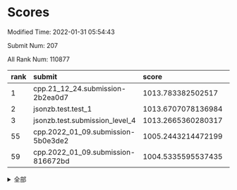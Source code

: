 # Scores

Modified Time: 2022-01-31 05:54:43

Submit Num: 207

All Rank Num: 110877

| rank |               submit               |       score        |       sigma        | pk_num |
| :--- | :--------------------------------- | :----------------- | :----------------- | :----- |
| 1    | cpp.21_12_24.submission-2b2ea0d7   | 1013.783382502517  | 0.8195962779975646 | 2144   |
| 2    | jsonzb.test.test_1                 | 1013.6707078136984 | 0.8228984731471943 | 2143   |
| 3    | jsonzb.test.submission_level_4     | 1013.2665360280317 | 0.7969562763689642 | 2143   |
| 55   | cpp.2022_01_09.submission-5b0e3de2 | 1005.2443214472199 | 0.7069850250925664 | 2139   |
| 59   | cpp.2022_01_09.submission-816672bd | 1004.5335595537435 | 0.7295288578515262 | 2143   |


<details>
<summary>全部</summary>

| rank |                 submit                 |       score        |       sigma        | pk_num |
| :--- | :------------------------------------- | :----------------- | :----------------- | :----- |
| 1    | cpp.21_12_24.submission-2b2ea0d7       | 1013.783382502517  | 0.8195962779975646 | 2144   |
| 2    | jsonzb.test.test_1                     | 1013.6707078136984 | 0.8228984731471943 | 2143   |
| 3    | jsonzb.test.submission_level_4         | 1013.2665360280317 | 0.7969562763689642 | 2143   |
| 4    | gobigger.level_3.submission_level_3_5  | 1012.0924450031918 | 0.7853550309987243 | 2135   |
| 5    | gobigger.level_3.submission_level_3_45 | 1011.83543225268   | 0.7884211133592864 | 2143   |
| 6    | gobigger.level_3.submission_level_3_39 | 1011.4120011228347 | 0.7736365562734733 | 2142   |
| 7    | gobigger.level_3.submission_level_3_22 | 1011.3015504888829 | 0.7742403203876675 | 2140   |
| 8    | gobigger.level_3.submission_level_3_44 | 1011.2117109153154 | 0.7717190885282891 | 2142   |
| 9    | gobigger.level_3.submission_level_3_10 | 1011.1667829224666 | 0.7858075925147794 | 2143   |
| 10   | gobigger.level_3.submission_level_3_0  | 1010.8466333237227 | 0.771115416527544  | 2141   |
| 11   | gobigger.level_3.submission_level_3_27 | 1010.7113830157252 | 0.7542576752459254 | 2144   |
| 12   | gobigger.level_3.submission_level_3_6  | 1010.6204331741487 | 0.7686528647526578 | 2144   |
| 13   | gobigger.level_3.submission_level_3_8  | 1010.5630419024255 | 0.7844404936379007 | 2147   |
| 14   | gobigger.level_3.submission_level_3_11 | 1010.5317845848925 | 0.763302303656926  | 2140   |
| 15   | gobigger.level_3.submission_level_3_26 | 1010.5285205354288 | 0.7559183269081925 | 2141   |
| 16   | gobigger.level_3.submission_level_3_28 | 1010.2737097383849 | 0.7840844659387602 | 2145   |
| 17   | gobigger.level_3.submission_level_3_12 | 1010.2295704685059 | 0.765018641052632  | 2140   |
| 18   | gobigger.level_3.submission_level_3_19 | 1010.0859302571524 | 0.7541037040196366 | 2140   |
| 19   | gobigger.level_3.submission_level_3_24 | 1010.0479649926582 | 0.7685363190850307 | 2144   |
| 20   | gobigger.level_3.submission_level_3_7  | 1010.0327464736112 | 0.7485057916987421 | 2145   |
| 21   | gobigger.level_3.submission_level_3_38 | 1009.8224942828733 | 0.7636841715299758 | 2146   |
| 22   | gobigger.level_3.submission_level_3_30 | 1009.7941158889824 | 0.7473398235211917 | 2141   |
| 23   | gobigger.level_3.submission_level_3_20 | 1009.7862668270428 | 0.7760523761545529 | 2138   |
| 24   | gobigger.level_3.submission_level_3_23 | 1009.7271395850257 | 0.7412095224628319 | 2143   |
| 25   | gobigger.level_3.submission_level_3_48 | 1009.6850014143007 | 0.763213068544186  | 2140   |
| 26   | gobigger.level_3.submission_level_3_49 | 1009.6663342962623 | 0.7564638833456729 | 2139   |
| 27   | gobigger.level_3.submission_level_3_16 | 1009.6660141513728 | 0.7639553266271984 | 2142   |
| 28   | gobigger.level_3.submission_level_3_17 | 1009.6659274818055 | 0.7490370499119637 | 2143   |
| 29   | gobigger.level_3.submission_level_3_15 | 1009.6407288192588 | 0.7540226582326068 | 2143   |
| 30   | gobigger.level_3.submission_level_3_14 | 1009.5146483606096 | 0.7757108840633784 | 2144   |
| 31   | gobigger.level_3.submission_level_3_29 | 1009.5062824115895 | 0.7483390116794805 | 2136   |
| 32   | gobigger.level_3.submission_level_3_40 | 1009.4971466844696 | 0.7416412571543407 | 2142   |
| 33   | gobigger.level_3.submission_level_3_43 | 1009.4810460724792 | 0.742741210411853  | 2143   |
| 34   | gobigger.level_3.submission_level_3_18 | 1009.4545750288986 | 0.7504905092925991 | 2144   |
| 35   | gobigger.level_3.submission_level_3_46 | 1009.4423433766033 | 0.7369087919115064 | 2142   |
| 36   | gobigger.level_3.submission_level_3_41 | 1009.4402946208232 | 0.7633918924904841 | 2141   |
| 37   | gobigger.level_3.submission_level_3_32 | 1009.4245733017199 | 0.7776277259338711 | 2141   |
| 38   | gobigger.level_3.submission_level_3_3  | 1009.3886952238016 | 0.7520163107053662 | 2143   |
| 39   | gobigger.level_3.submission_level_3_42 | 1009.257831346935  | 0.7590898649450556 | 2141   |
| 40   | gobigger.level_3.submission_level_3_34 | 1009.1624343525243 | 0.7481167454257148 | 2141   |
| 41   | gobigger.level_3.submission_level_3_13 | 1009.1277926337744 | 0.743748570013227  | 2139   |
| 42   | gobigger.level_3.submission_level_3_21 | 1009.097657170012  | 0.7420376414159676 | 2141   |
| 43   | gobigger.level_3.submission_level_3_1  | 1009.0534855468176 | 0.736206446416989  | 2145   |
| 44   | gobigger.level_3.submission_level_3_36 | 1009.0422464020367 | 0.7693741468688025 | 2147   |
| 45   | gobigger.level_3.submission_level_3_35 | 1008.9879555464279 | 0.7534690816616919 | 2144   |
| 46   | gobigger.level_3.submission_level_3_37 | 1008.9251136539302 | 0.7374545184501965 | 2147   |
| 47   | gobigger.level_3.submission_level_3_33 | 1008.9048389657612 | 0.7429432815799863 | 2144   |
| 48   | gobigger.level_3.submission_level_3_25 | 1008.6486567053439 | 0.7515928161934885 | 2146   |
| 49   | gobigger.level_3.submission_level_3_9  | 1008.6237631723632 | 0.7546648446379309 | 2146   |
| 50   | gobigger.level_3.submission_level_3_4  | 1008.5946372260496 | 0.7456577511451874 | 2146   |
| 51   | gobigger.level_3.submission_level_3_31 | 1008.506062827985  | 0.7387594010403182 | 2141   |
| 52   | gobigger.level_3.submission_level_3_47 | 1008.2625862565759 | 0.7357049304264954 | 2138   |
| 53   | gobigger.level_3.submission_level_3_2  | 1008.2553770827803 | 0.7330076338878969 | 2137   |
| 54   | gobigger.level_1.submission_level_1_34 | 1005.3455086025251 | 0.7347949978495543 | 2140   |
| 55   | cpp.2022_01_09.submission-5b0e3de2     | 1005.2443214472199 | 0.7069850250925664 | 2139   |
| 56   | gobigger.level_1.submission_level_1_16 | 1004.6966833187713 | 0.7247407743815262 | 2146   |
| 57   | gobigger.level_1.submission_level_1_6  | 1004.6885364189254 | 0.7083064229583782 | 2142   |
| 58   | gobigger.level_1.submission_level_1_27 | 1004.6319604580428 | 0.7227663283176529 | 2139   |
| 59   | cpp.2022_01_09.submission-816672bd     | 1004.5335595537435 | 0.7295288578515262 | 2143   |
| 60   | gobigger.level_1.submission_level_1_47 | 1004.4945686476589 | 0.7150392038605533 | 2144   |
| 61   | gobigger.level_1.submission_level_1_46 | 1004.4166328324802 | 0.7283960124127492 | 2141   |
| 62   | gobigger.level_1.submission_level_1_19 | 1004.2011056911258 | 0.7136402837371786 | 2149   |
| 63   | gobigger.level_1.submission_level_1_42 | 1004.1614207186827 | 0.7215201979699741 | 2144   |
| 64   | gobigger.level_1.submission_level_1_0  | 1004.1095463371009 | 0.720638630596763  | 2145   |
| 65   | gobigger.level_1.submission_level_1_8  | 1004.0665840202793 | 0.7122280982101076 | 2151   |
| 66   | gobigger.level_1.submission_level_1_41 | 1003.7922372845381 | 0.7240868844292127 | 2142   |
| 67   | gobigger.level_1.submission_level_1_30 | 1003.7705108406633 | 0.7145176223590899 | 2143   |
| 68   | gobigger.level_1.submission_level_1_49 | 1003.7397224535008 | 0.7201824869464543 | 2142   |
| 69   | gobigger.level_1.submission_level_1_43 | 1003.7112848495074 | 0.7052795571441053 | 2143   |
| 70   | gobigger.level_1.submission_level_1_39 | 1003.7081123273521 | 0.7090850820544238 | 2138   |
| 71   | gobigger.level_1.submission_level_1_45 | 1003.5636766995282 | 0.7120001492396505 | 2142   |
| 72   | gobigger.level_1.submission_level_1_38 | 1003.5574862334805 | 0.7113082024280232 | 2143   |
| 73   | gobigger.level_1.submission_level_1_48 | 1003.5564077521833 | 0.7092657137693987 | 2147   |
| 74   | gobigger.level_1.submission_level_1_25 | 1003.4880311703372 | 0.7211737692104548 | 2143   |
| 75   | gobigger.level_1.submission_level_1_40 | 1003.3996223977217 | 0.7112661039129782 | 2146   |
| 76   | gobigger.level_1.submission_level_1_4  | 1003.3686209962867 | 0.7176597885433736 | 2142   |
| 77   | gobigger.level_1.submission_level_1_17 | 1003.3633691505222 | 0.7223078531240413 | 2148   |
| 78   | gobigger.level_1.submission_level_1_9  | 1003.2433520569521 | 0.7169029213538539 | 2142   |
| 79   | gobigger.level_1.submission_level_1_18 | 1003.1656325607514 | 0.7162306246854973 | 2149   |
| 80   | gobigger.level_1.submission_level_1_35 | 1003.1540549164594 | 0.7045338980779065 | 2141   |
| 81   | gobigger.level_1.submission_level_1_32 | 1003.1375283036425 | 0.7137655222914453 | 2143   |
| 82   | gobigger.level_1.submission_level_1_24 | 1003.1259685631975 | 0.714093613303074  | 2139   |
| 83   | gobigger.level_1.submission_level_1_13 | 1003.0871275243766 | 0.7082934272925175 | 2145   |
| 84   | gobigger.level_1.submission_level_1_1  | 1002.9690244572699 | 0.7157309868273886 | 2138   |
| 85   | gobigger.level_1.submission_level_1_28 | 1002.9617823365948 | 0.711198789062626  | 2145   |
| 86   | gobigger.level_1.submission_level_1_31 | 1002.9093987646702 | 0.7165965537730768 | 2139   |
| 87   | gobigger.level_1.submission_level_1_21 | 1002.8677064753933 | 0.7128680954254459 | 2140   |
| 88   | gobigger.level_1.submission_level_1_37 | 1002.8648189628251 | 0.7170478784291892 | 2146   |
| 89   | gobigger.level_1.submission_level_1_11 | 1002.8550501897915 | 0.7180073762024275 | 2144   |
| 90   | gobigger.level_1.submission_level_1_23 | 1002.8099921921638 | 0.7167363909474417 | 2144   |
| 91   | gobigger.level_1.submission_level_1_5  | 1002.7715556919167 | 0.7086574895576976 | 2148   |
| 92   | gobigger.level_1.submission_level_1_10 | 1002.7524242025406 | 0.7168816476356648 | 2144   |
| 93   | gobigger.level_1.submission_level_1_44 | 1002.7445833471256 | 0.7026144046659818 | 2142   |
| 94   | gobigger.level_1.submission_level_1_26 | 1002.7198257567306 | 0.7195385175938388 | 2144   |
| 95   | gobigger.level_1.submission_level_1_15 | 1002.6514028987613 | 0.7208099446282724 | 2142   |
| 96   | gobigger.level_1.submission_level_1_20 | 1002.5940965983981 | 0.7030237676519879 | 2139   |
| 97   | gobigger.level_1.submission_level_1_22 | 1002.5938487294721 | 0.7199306229143615 | 2143   |
| 98   | gobigger.level_1.submission_level_1_7  | 1002.4794749212064 | 0.7228552990237843 | 2143   |
| 99   | gobigger.level_1.submission_level_1_12 | 1002.4641600557416 | 0.7058831799631    | 2143   |
| 100  | gobigger.level_1.submission_level_1_14 | 1002.4247903593867 | 0.7125769143861127 | 2142   |
| 101  | gobigger.level_1.submission_level_1_2  | 1002.2840164632972 | 0.7163983304429152 | 2145   |
| 102  | gobigger.level_1.submission_level_1_3  | 1002.0135120179292 | 0.7075048238855981 | 2139   |
| 103  | gobigger.level_1.submission_level_1_36 | 1001.8842473213185 | 0.7079648685261958 | 2144   |
| 104  | gobigger.level_1.submission_level_1_33 | 1001.8187822789166 | 0.7069508976663135 | 2140   |
| 105  | gobigger.level_1.submission_level_1_29 | 1001.2568276936165 | 0.7216717063917572 | 2145   |
| 106  | gobigger.random.submission_random_37   | 997.5708041364736  | 0.7021314736388805 | 2142   |
| 107  | gobigger.random.submission_random_28   | 997.5165658162587  | 0.704771791122078  | 2142   |
| 108  | gobigger.random.submission_random_8    | 997.4648052475651  | 0.7145401166432436 | 2145   |
| 109  | gobigger.random.submission_random_12   | 997.2577584367797  | 0.7075058805773133 | 2143   |
| 110  | gobigger.random.submission_random_20   | 997.0273186076013  | 0.7050475684786413 | 2141   |
| 111  | gobigger.random.submission_random_4    | 996.8456222896159  | 0.7120212918819432 | 2143   |
| 112  | gobigger.random.submission_random_45   | 996.6759440124256  | 0.7126414711941262 | 2139   |
| 113  | gobigger.random.submission_random_38   | 996.5554292466755  | 0.7045387217285418 | 2141   |
| 114  | gobigger.random.submission_random_19   | 996.5496214342155  | 0.7125248631106359 | 2141   |
| 115  | gobigger.random.submission_random_3    | 996.5360870232381  | 0.7109867506198746 | 2146   |
| 116  | gobigger.random.submission_random_26   | 996.5132220314445  | 0.7100138873570778 | 2145   |
| 117  | gobigger.random.submission_random_17   | 996.3958841834832  | 0.7182224862338467 | 2136   |
| 118  | gobigger.random.submission_random_2    | 996.3897270205994  | 0.7010833554511126 | 2145   |
| 119  | gobigger.random.submission_random_11   | 996.3022602718157  | 0.7128893355531686 | 2141   |
| 120  | gobigger.random.submission_random_24   | 996.2622523605651  | 0.7186240901695864 | 2142   |
| 121  | gobigger.random.submission_random_40   | 996.2437331470977  | 0.714004430315708  | 2135   |
| 122  | gobigger.random.submission_random_5    | 996.1999930913487  | 0.7058509168213742 | 2142   |
| 123  | gobigger.random.submission_random_7    | 996.1930355689141  | 0.7091796257884028 | 2144   |
| 124  | gobigger.random.submission_random_27   | 996.1522303015088  | 0.7191576736995388 | 2143   |
| 125  | gobigger.random.submission_random_34   | 996.0692193655129  | 0.7124579712831295 | 2146   |
| 126  | gobigger.random.submission_random_48   | 996.0585764747163  | 0.7017258982493236 | 2140   |
| 127  | gobigger.random.submission_random_43   | 995.9894175763604  | 0.717619118259474  | 2143   |
| 128  | gobigger.random.submission_random_33   | 995.9630314806706  | 0.7046310514093179 | 2145   |
| 129  | gobigger.random.submission_random_42   | 995.8772160410459  | 0.7132420255240006 | 2141   |
| 130  | gobigger.random.submission_random_41   | 995.8752592788205  | 0.7099613598772483 | 2147   |
| 131  | gobigger.random.submission_random_14   | 995.8472761791761  | 0.7222613448279689 | 2146   |
| 132  | gobigger.random.submission_random_25   | 995.8398573922641  | 0.7168590356789938 | 2143   |
| 133  | gobigger.random.submission_random_44   | 995.6972893587917  | 0.7332441735292354 | 2142   |
| 134  | gobigger.random.submission_random_16   | 995.6061959070216  | 0.7184931489480209 | 2142   |
| 135  | gobigger.random.submission_random_35   | 995.5804043128524  | 0.7140640654066674 | 2143   |
| 136  | gobigger.random.submission_random_47   | 995.5465029477572  | 0.7078879243930771 | 2142   |
| 137  | gobigger.random.submission_random_31   | 995.5364639577338  | 0.7201881733213356 | 2144   |
| 138  | gobigger.random.submission_random_36   | 995.533911132553   | 0.7180525768490951 | 2142   |
| 139  | gobigger.random.submission_random_15   | 995.4808045549452  | 0.7209667715496245 | 2147   |
| 140  | gobigger.random.submission_random_30   | 995.3934169381388  | 0.7292831601701696 | 2146   |
| 141  | gobigger.random.submission_random_46   | 995.3893104386104  | 0.7137174713303738 | 2140   |
| 142  | gobigger.random.submission_random_49   | 995.3792340384359  | 0.7127450959439602 | 2146   |
| 143  | gobigger.random.submission_random_29   | 995.3625920623658  | 0.711202092453266  | 2142   |
| 144  | gobigger.random.submission_random_9    | 995.3170098937603  | 0.7045144494437983 | 2143   |
| 145  | gobigger.random.submission_random_18   | 995.3033757479373  | 0.706010253173964  | 2144   |
| 146  | gobigger.random.submission_random_0    | 995.2712408531813  | 0.7164603689928305 | 2143   |
| 147  | gobigger.random.submission_random_10   | 995.2637462586666  | 0.7094181554862589 | 2144   |
| 148  | gobigger.random.submission_random_22   | 995.1896314064558  | 0.7115427856805138 | 2146   |
| 149  | gobigger.random.submission_random_23   | 995.1504683209347  | 0.7023796774443748 | 2140   |
| 150  | gobigger.random.submission_random_32   | 995.1143387089305  | 0.7133490499541538 | 2145   |
| 151  | gobigger.random.submission_random_21   | 995.0316251493706  | 0.7041291542080468 | 2145   |
| 152  | gobigger.random.submission_random_6    | 994.6696040758458  | 0.7127393755196672 | 2139   |
| 153  | gobigger.random.submission_random_13   | 994.3922781570224  | 0.7140851951389282 | 2142   |
| 154  | gobigger.level_2.submission_level_2_45 | 994.2509397733846  | 0.7306491018240863 | 2145   |
| 155  | gobigger.random.submission_random_1    | 994.2242189674627  | 0.7231959139744479 | 2136   |
| 156  | gobigger.level_2.submission_level_2_16 | 993.9878558011093  | 0.7185650230359052 | 2138   |
| 157  | gobigger.random.submission_random_39   | 993.7875712154027  | 0.7218783230579036 | 2143   |
| 158  | gobigger.level_2.submission_level_2_44 | 993.4943674477164  | 0.7251258824051485 | 2141   |
| 159  | gobigger.level_2.submission_level_2_2  | 993.3679859881415  | 0.7353785783996297 | 2140   |
| 160  | gobigger.level_2.submission_level_2_49 | 993.2811513486663  | 0.7386653854955064 | 2139   |
| 161  | gobigger.level_2.submission_level_2_23 | 993.1245251781296  | 0.7440765620043807 | 2145   |
| 162  | gobigger.level_2.submission_level_2_38 | 992.964400558329   | 0.7299369218600836 | 2136   |
| 163  | gobigger.level_2.submission_level_2_15 | 992.9526812757789  | 0.7448473806721978 | 2138   |
| 164  | gobigger.level_2.submission_level_2_10 | 992.9063908304674  | 0.7221358359393087 | 2141   |
| 165  | gobigger.level_2.submission_level_2_9  | 992.816990592954   | 0.7293324906118941 | 2140   |
| 166  | gobigger.level_2.submission_level_2_3  | 992.7369271008724  | 0.7352755250497366 | 2137   |
| 167  | gobigger.level_2.submission_level_2_27 | 992.7276103608027  | 0.7730807031355432 | 2143   |
| 168  | gobigger.level_2.submission_level_2_39 | 992.7183035757532  | 0.755954043389099  | 2147   |
| 169  | gobigger.level_2.submission_level_2_26 | 992.705665575657   | 0.7396792899752122 | 2141   |
| 170  | gobigger.level_2.submission_level_2_21 | 992.6578784729146  | 0.7392742841315194 | 2138   |
| 171  | gobigger.level_2.submission_level_2_35 | 992.6036086299046  | 0.7325542067525603 | 2147   |
| 172  | gobigger.level_2.submission_level_2_24 | 992.5103113892028  | 0.7246360332730243 | 2143   |
| 173  | gobigger.level_2.submission_level_2_37 | 992.4831755325182  | 0.7431125289338156 | 2144   |
| 174  | gobigger.level_2.submission_level_2_22 | 992.4262438416863  | 0.7359931585289795 | 2143   |
| 175  | gobigger.level_2.submission_level_2_11 | 992.4149666097433  | 0.7457661572819961 | 2140   |
| 176  | gobigger.level_2.submission_level_2_48 | 992.3794649369523  | 0.7436645663491865 | 2141   |
| 177  | gobigger.level_2.submission_level_2_42 | 992.3265629146301  | 0.7394939219361948 | 2138   |
| 178  | gobigger.level_2.submission_level_2_28 | 992.3188680828721  | 0.7482737723504626 | 2144   |
| 179  | gobigger.level_2.submission_level_2_33 | 992.3013976650328  | 0.744419084348312  | 2142   |
| 180  | gobigger.level_2.submission_level_2_5  | 992.1267047846712  | 0.73723075202674   | 2145   |
| 181  | gobigger.level_2.submission_level_2_1  | 992.0151623601478  | 0.7467048171434839 | 2145   |
| 182  | gobigger.level_2.submission_level_2_36 | 991.9531253264468  | 0.7516245625712837 | 2144   |
| 183  | gobigger.level_2.submission_level_2_19 | 991.9415934489139  | 0.7413201494830874 | 2142   |
| 184  | gobigger.level_2.submission_level_2_32 | 991.8932126761752  | 0.74813998761879   | 2145   |
| 185  | gobigger.level_2.submission_level_2_17 | 991.8543779810261  | 0.7474811630881142 | 2144   |
| 186  | gobigger.level_2.submission_level_2_25 | 991.8438069259813  | 0.743371993004721  | 2145   |
| 187  | gobigger.level_2.submission_level_2_13 | 991.8384936133207  | 0.7448468064165208 | 2142   |
| 188  | gobigger.level_2.submission_level_2_30 | 991.7822498023546  | 0.7471929719684243 | 2141   |
| 189  | gobigger.level_2.submission_level_2_29 | 991.7801628437802  | 0.7551510357686048 | 2145   |
| 190  | gobigger.level_2.submission_level_2_34 | 991.7754633909016  | 0.7362333805158779 | 2138   |
| 191  | gobigger.level_2.submission_level_2_6  | 991.6666003713802  | 0.7359287021884782 | 2141   |
| 192  | gobigger.level_2.submission_level_2_18 | 991.6085519685265  | 0.7639671097380767 | 2136   |
| 193  | gobigger.level_2.submission_level_2_40 | 991.5968486494506  | 0.7521056899108219 | 2141   |
| 194  | gobigger.level_2.submission_level_2_12 | 991.5520399368089  | 0.7308382701551441 | 2146   |
| 195  | gobigger.level_2.submission_level_2_7  | 991.5405624008501  | 0.7388975947577258 | 2146   |
| 196  | gobigger.level_2.submission_level_2_4  | 991.526854876707   | 0.7361801893102377 | 2136   |
| 197  | gobigger.level_2.submission_level_2_20 | 991.5168160751516  | 0.7464781039063655 | 2145   |
| 198  | gobigger.level_2.submission_level_2_0  | 991.388736716899   | 0.7411581868841387 | 2144   |
| 199  | gobigger.level_2.submission_level_2_41 | 991.2423240168731  | 0.7645057795995364 | 2144   |
| 200  | gobigger.level_2.submission_level_2_31 | 991.1969044659025  | 0.74968380294107   | 2146   |
| 201  | gobigger.level_2.submission_level_2_47 | 991.1089447793674  | 0.765077181249238  | 2142   |
| 202  | gobigger.level_2.submission_level_2_43 | 990.5266940052769  | 0.7508262074958658 | 2145   |
| 203  | gobigger.level_2.submission_level_2_46 | 990.4738678557823  | 0.7663298006717291 | 2144   |
| 204  | gobigger.level_2.submission_level_2_8  | 990.0037008799238  | 0.7856486197185687 | 2143   |
| 205  | gobigger.level_2.submission_level_2_14 | 989.907575362775   | 0.7665537895386358 | 2145   |
| 206  | gobigger.none.submission_none_1        | 978.9476276646433  | 1.2196615853446642 | 2140   |
| 207  | gobigger.none.submission_none_0        | 977.6733182127422  | 1.2693818896039781 | 2147   |

</details>